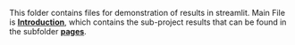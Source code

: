 This folder contains files for demonstration of results in streamlit. Main File is __[Introduction](/Introduction.py)__, which contains the sub-project results that can be found in the subfolder __[pages](/pages)__.

